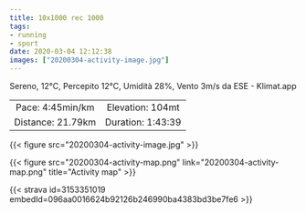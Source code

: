 ```yaml
---
title: 10x1000 rec 1000 
tags:
- running
- sport
date: 2020-03-04 12:12:38
images: ["20200304-activity-image.jpg"]
---
```


Sereno, 12°C, Percepito 12°C, Umidità 28%, Vento 3m/s da ESE - Klimat.app

| | |
| :-: | :-: |
| Pace: 4:45min/km | Elevation: 104mt |
| Distance: 21.79km | Duration: 1:43:39 |

{{< figure src="20200304-activity-image.jpg" >}}


{{< figure src="20200304-activity-map.png" link="20200304-activity-map.png" title="Activity map" >}}


{{< strava id=3153351019 embedId=096aa0016624b92126b246990ba4383bd3be7fe6 >}}
